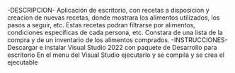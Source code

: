-DESCRIPCION-
Aplicación de escritorio, con recetas a disposicion y creacion de nuevas recetas, donde mostrara los alimentos utilizados, los pasos a seguir, etc.
Estas recetas podran filtrarse por alimentos, condiciones especificas de cada persona, etc.
Constara de una lista de la compra y de un inventario de los alimentos comprados.
-INSTRUCCIONES-
Descargar e instalar Visual Studio 2022 con paquete de Desarrollo para escritorio
En el menu del Visual Studio ejecutarlo y se compila y se crea el ejecutable